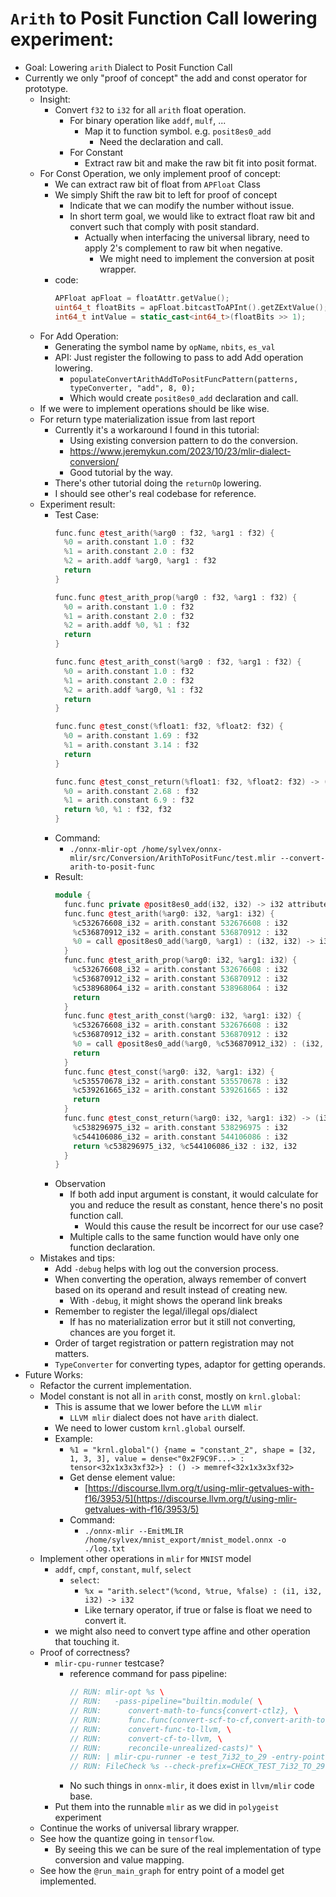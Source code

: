# `Arith` to Posit Function Call lowering experiment:

- Goal: Lowering `arith` Dialect to Posit Function Call
- Currently we only "proof of concept" the add and const operator for prototype.
	- Insight:
		- Convert `f32` to `i32` for all `arith` float operation.
			- For binary operation like `addf`, `mulf`, ...
				- Map it to function symbol. e.g. `posit8es0_add`
					- Need the declaration and call.
			- For Constant
				- Extract raw bit and make the raw bit fit into posit format.
	- For Const Operation, we only implement proof of concept:
		- We can extract raw bit of float from `APFloat` Class
		- We simply Shift the raw bit to left for proof of concept
			- Indicate that we can modify the number without issue.
			- In short term goal, we would like to extract float raw bit and convert such that comply with posit standard.
				- Actually when interfacing the universal library, need to apply 2's complement to raw bit when negative.
					- We might need to implement the conversion at posit wrapper.
		- code:
			```cpp
			APFloat apFloat = floatAttr.getValue();
			uint64_t floatBits = apFloat.bitcastToAPInt().getZExtValue();
			int64_t intValue = static_cast<int64_t>(floatBits >> 1);
			```
	- For Add Operation:
		- Generating the symbol name by `opName`, `nbits`, `es_val`
		- API: Just register the following to pass to add Add operation lowering.
			- `populateConvertArithAddToPositFuncPattern(patterns, typeConverter, "add", 8, 0);`
			- Which would create `posit8es0_add` declaration and call.
	- If we were to implement operations should be like wise.
	- For return type materialization issue from last report
		- Currently it's a workaround I found in this tutorial:
			- Using existing conversion pattern to do the conversion.
			- https://www.jeremykun.com/2023/10/23/mlir-dialect-conversion/
			- Good tutorial by the way.
		- There's other tutorial doing the `returnOp` lowering.
		- I should see other's real codebase for reference.
	- Experiment result:
		- Test Case:
			```cpp
			func.func @test_arith(%arg0 : f32, %arg1 : f32) {
			  %0 = arith.constant 1.0 : f32
			  %1 = arith.constant 2.0 : f32
			  %2 = arith.addf %arg0, %arg1 : f32
			  return
			}
			
			func.func @test_arith_prop(%arg0 : f32, %arg1 : f32) {
			  %0 = arith.constant 1.0 : f32
			  %1 = arith.constant 2.0 : f32
			  %2 = arith.addf %0, %1 : f32
			  return
			}
			
			func.func @test_arith_const(%arg0 : f32, %arg1 : f32) {
			  %0 = arith.constant 1.0 : f32
			  %1 = arith.constant 2.0 : f32
			  %2 = arith.addf %arg0, %1 : f32
			  return
			}
			
			func.func @test_const(%float1: f32, %float2: f32) {
			  %0 = arith.constant 1.69 : f32
			  %1 = arith.constant 3.14 : f32
			  return
			}
			
			func.func @test_const_return(%float1: f32, %float2: f32) -> (f32, f32) {
			  %0 = arith.constant 2.68 : f32
			  %1 = arith.constant 6.9 : f32
			  return %0, %1 : f32, f32
			}
			```
		- Command: 
			- `./onnx-mlir-opt /home/sylvex/onnx-mlir/src/Conversion/ArithToPositFunc/test.mlir --convert-arith-to-posit-func`
		- Result:
			```cpp
			module {
			  func.func private @posit8es0_add(i32, i32) -> i32 attributes {llvm.readnone}
			  func.func @test_arith(%arg0: i32, %arg1: i32) {
			    %c532676608_i32 = arith.constant 532676608 : i32
			    %c536870912_i32 = arith.constant 536870912 : i32
			    %0 = call @posit8es0_add(%arg0, %arg1) : (i32, i32) -> i32                  return
			  }
			  func.func @test_arith_prop(%arg0: i32, %arg1: i32) {
			    %c532676608_i32 = arith.constant 532676608 : i32
			    %c536870912_i32 = arith.constant 536870912 : i32
			    %c538968064_i32 = arith.constant 538968064 : i32
			    return
			  }
			  func.func @test_arith_const(%arg0: i32, %arg1: i32) {
			    %c532676608_i32 = arith.constant 532676608 : i32
			    %c536870912_i32 = arith.constant 536870912 : i32
			    %0 = call @posit8es0_add(%arg0, %c536870912_i32) : (i32, i32) -> i32
			    return
			  }
			  func.func @test_const(%arg0: i32, %arg1: i32) {
			    %c535570678_i32 = arith.constant 535570678 : i32
			    %c539261665_i32 = arith.constant 539261665 : i32
			    return
			  }
			  func.func @test_const_return(%arg0: i32, %arg1: i32) -> (i32, i32) {
			    %c538296975_i32 = arith.constant 538296975 : i32
			    %c544106086_i32 = arith.constant 544106086 : i32
			    return %c538296975_i32, %c544106086_i32 : i32, i32
			  }
			}
			```
		- Observation
			- If both add input argument is constant, it would calculate for you and reduce the result as constant, hence there's no posit function call.
				- Would this cause the result be incorrect for our use case?
			- Multiple calls to the same function would have only one function declaration.
	- Mistakes and tips:
		- Add `-debug` helps with log out the conversion process.
		- When converting the operation, always remember of convert based on its operand and result instead of creating new.
			- With `-debug`, it might shows the operand link breaks
		- Remember to register the legal/illegal ops/dialect
			- If has no materialization error but it still not converting, chances are you forget it.
		- Order of target registration or pattern registration may not matters.
		- `TypeConverter` for converting types, adaptor for getting operands.
- Future Works:
	- Refactor the current implementation.
	- Model constant is not all in `arith` const, mostly on `krnl.global`:
		- This is assume that we lower before the `LLVM mlir`
			- `LLVM mlir` dialect does not have `arith` dialect.
		- We need to lower custom `krnl.global` ourself.
		- Example:
			- `%1 = "krnl.global"() {name = "constant_2", shape = [32, 1, 3, 3], value = dense<"0x2F9C9F...> : tensor<32x1x3x3xf32>} : () -> memref<32x1x3x3xf32>`
			- Get dense element value:
				- [https://discourse.llvm.org/t/using-mlir-getvalues-with-f16/3953/5](https://discourse.llvm.org/t/using-mlir-getvalues-with-f16/3953/5)
			- Command:
				- `./onnx-mlir --EmitMLIR /home/sylvex/mnist_export/mnist_model.onnx -o ./log.txt`
	- Implement other operations in `mlir` for `MNIST` model
		- `addf`, `cmpf`, `constant`, `mulf`, `select`
			- `select`: 
				- `%x = "arith.select"(%cond, %true, %false) : (i1, i32, i32) -> i32`
				- Like ternary operator, if true or false is float we need to convert it.
		- we might also need to convert type affine and other operation that touching it.
	- Proof of correctness?
		- `mlir-cpu-runner` testcase?
			- reference command for pass pipeline:
				```cpp
				// RUN: mlir-opt %s \
				// RUN:   -pass-pipeline="builtin.module( \
				// RUN:      convert-math-to-funcs{convert-ctlz}, \
				// RUN:      func.func(convert-scf-to-cf,convert-arith-to-llvm), \
				// RUN:      convert-func-to-llvm, \
				// RUN:      convert-cf-to-llvm, \
				// RUN:      reconcile-unrealized-casts)" \
				// RUN: | mlir-cpu-runner -e test_7i32_to_29 -entry-point-result=i32 > %t
				// RUN: FileCheck %s --check-prefix=CHECK_TEST_7i32_TO_29 < %t
				```
			- No such things in `onnx-mlir`, it does exist in `llvm/mlir` code base.
		- Put them into the runnable `mlir` as we did in `polygeist` experiment
	- Continue the works of universal library wrapper.
	- See how the quantize going in `tensorflow`.
		- By seeing this we can be sure of the real implementation of type conversion and value mapping.
	- See how the `@run_main_graph` for entry point of a model get implemented.
